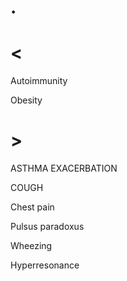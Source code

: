 # .

# <

Autoimmunity

Obesity

# >

ASTHMA EXACERBATION

COUGH

Chest pain

Pulsus paradoxus

Wheezing

Hyperresonance
